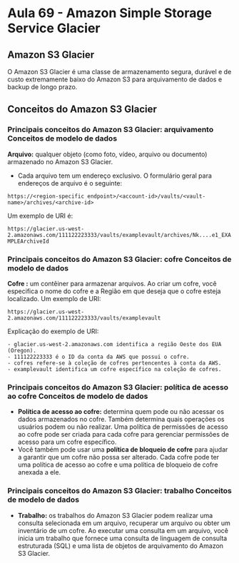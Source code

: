 # Aula 69 - Amazon Simple Storage Service Glacier
## Amazon S3 Glacier
O Amazon S3 Glacier é uma classe de armazenamento segura, durável e de custo extremamente baixo do Amazon S3 para arquivamento de dados e backup de longo prazo.

## Conceitos do Amazon S3 Glacier
### Principais conceitos do Amazon S3 Glacier: arquivamento Conceitos de modelo de dados
****Arquivo:**** qualquer objeto (como foto, vídeo, arquivo ou documento) armazenado no Amazon S3 Glacier.
- Cada arquivo tem um endereço exclusivo. O formulário geral para endereços de arquivo é o seguinte:

```https://<region-specific endpoint>/<account-id>/vaults/<vault-name>/archives/<archive-id>```

Um exemplo de URI é: 

```https://glacier.us-west-2.amazonaws.com/111122223333/vaults/examplevault/archives/Nk....e1_EXAMPLEArchiveId```

### Principais conceitos do Amazon S3 Glacier: cofre Conceitos de modelo de dados
****Cofre :**** um contêiner para armazenar arquivos. Ao criar um cofre, você especifica o nome do cofre e a Região em que deseja que o cofre esteja localizado.
Um exemplo de URI: 

```https://glacier.us-west-2.amazonaws.com/111122223333/vaults/examplevault```

Explicação do exemplo de URI: 
```
- glacier.us-west-2.amazonaws.com identifica a região Oeste dos EUA (Oregon).
- 111122223333 é o ID da conta da AWS que possui o cofre.
- cofres refere-se à coleção de cofres pertencentes à conta da AWS.
- examplevault identifica um cofre específico na coleção de cofres.
```

### Principais conceitos do Amazon S3 Glacier: política de acesso ao cofre Conceitos de modelo de dados
- ****Política de acesso ao cofre:**** determina quem pode ou não acessar os dados armazenados no cofre. Também determina quais operações os usuários podem ou não realizar. Uma política de permissões de acesso ao cofre pode ser criada para cada cofre para gerenciar permissões de acesso para um cofre específico.
- Você também pode usar uma ****política de bloqueio de cofre**** para ajudar a garantir que um cofre não possa ser alterado. Cada cofre pode ter uma política de acesso ao cofre e uma política de bloqueio de cofre anexada a ele.

### Principais conceitos do Amazon S3 Glacier: trabalho Conceitos de modelo de dados
- ****Trabalho:**** os trabalhos do Amazon S3 Glacier podem realizar uma consulta selecionada em um arquivo, recuperar um arquivo ou obter um inventário de um cofre. Ao executar uma consulta em um arquivo, você inicia um trabalho que fornece uma consulta de linguagem de consulta estruturada (SQL) e uma lista de objetos de arquivamento do Amazon S3 Glacier.

### 





